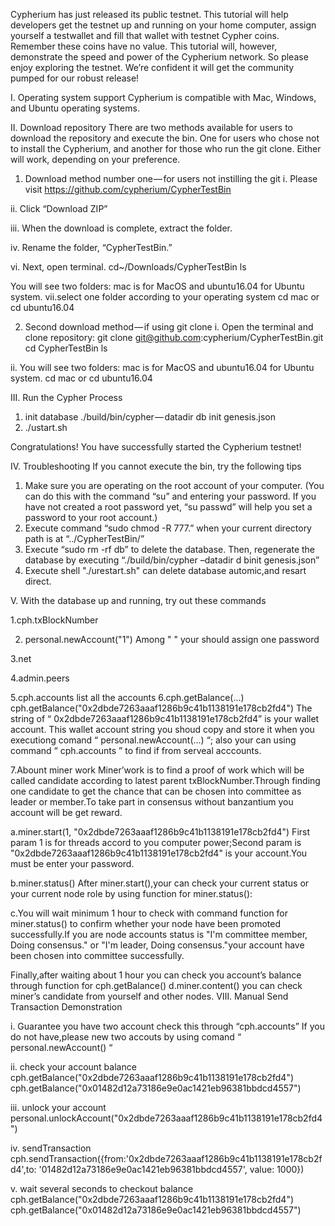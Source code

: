 Cypherium has just released its public testnet. This tutorial will help developers get the testnet up and running on your home computer, assign yourself a testwallet and fill that wallet with testnet Cypher coins. Remember these coins have no value. This tutorial will, however, demonstrate the speed and power of the Cypherium network. So please enjoy exploring the testnet. We’re confident it will get the community pumped for our robust release!

I. Operating system support
Cypherium is compatible with Mac, Windows, and Ubuntu operating systems.

II. Download repository
There are two methods available for users to download the repository and execute the bin. One for users who chose not to install the Cypherium, and another for those who run the git clone. Either will work, depending on your preference.
1. Download method number one — for users not instilling the git
  i. Please visit https://github.com/cypherium/CypherTestBin

  ii. Click “Download ZIP”

  iii. When the download is complete, extract the folder.

  iv. Rename the folder, “CypherTestBin.”

  vi. Next, open terminal.
  cd~/Downloads/CypherTestBin
  ls

  You will see two folders: mac is for MacOS and ubuntu16.04 for Ubuntu system.
  vii.select one folder according to your operating system
  cd mac
  or 
  cd ubuntu16.04

2. Second download method — if using git clone
i. Open the terminal and clone repository:
  git clone git@github.com:cypherium/CypherTestBin.git
  cd CypherTestBin
  ls

ii. You will see two folders: mac is for MacOS and ubuntu16.04 for Ubuntu system.
  cd mac
  or cd ubuntu16.04

III. Run the Cypher Process

 1. init database
 ./build/bin/cypher — datadir db init genesis.json
 2. ./ustart.sh

Congratulations! You have successfully started the Cypherium testnet!

IV. Troubleshooting
  If you cannot execute the bin, try the following tips
   1. Make sure you are operating on the root account of your computer. (You can do this with the command “su” and entering your password. If you have not created a root password yet, “su passwd” will help you set a password to your root account.)
   2. Execute command “sudo chmod -R 777.” when your current directory path is at “../CypherTestBin/”
   3. Execute “sudo rm -rf db” to delete the database. Then, regenerate the database by executing “./build/bin/cypher –datadir  d binit genesis.json”
   4. Execute shell "./urestart.sh" can delete database automic,and resart direct.
   
V. With the database up and running, try out these commands

1.cph.txBlockNumber

2. personal.newAccount("1")
Among " " your should assign one password

3.net

4.admin.peers

5.cph.accounts
    list all the accounts
6.cph.getBalance(...)
cph.getBalance("0x2dbde7263aaaf1286b9c41b1138191e178cb2fd4")
   The string of “ 0x2dbde7263aaaf1286b9c41b1138191e178cb2fd4” is your wallet account. 
This	wallet account string you shoud copy and store it when you executiong comand “ personal.newAccount(...) “; also your can using command “ cph.accounts ” to find if from  serveal acccounts.

7.Abount miner work
Miner’work is to find a proof of work which will be called candidate according to latest parent txBlockNumber.Through finding one candidate to get the chance that can be chosen into committee as leader or member.To take part in consensus without banzantium you account will be get reward.

a.miner.start(1, "0x2dbde7263aaaf1286b9c41b1138191e178cb2fd4")
First param 1 is for threads accord to you computer power;Second param is "0x2dbde7263aaaf1286b9c41b1138191e178cb2fd4" is your account.You must be enter your password.


b.miner.status()
After miner.start(),your can check your current status or your current node role by using function for miner.status():

c.You will wait minimum 1 hour to check with command function for miner.status() to confirm whether your node have been promoted successfully.If you are node accounts status is "I'm committee member, Doing consensus." or "I'm leader, Doing consensus."your account have been chosen into committee successfully.


Finally,after waiting about 1 hour you can check you account’s balance through function for cph.getBalance()
d.miner.content()
you can check miner’s candidate from yourself and other nodes.
Ⅷ. Manual Send Transaction Demonstration

   i. Guarantee you have two account
   check this through “cph.accounts”
   If you do not have,please new two accouts by using comand “ personal.newAccount() “

   ii. check your account balance
   cph.getBalance("0x2dbde7263aaaf1286b9c41b1138191e178cb2fd4")
   cph.getBalance("0x01482d12a73186e9e0ac1421eb96381bbdcd4557")

   iii. unlock your account
   personal.unlockAccount("0x2dbde7263aaaf1286b9c41b1138191e178cb2fd4")

   iv. sendTransaction
   cph.sendTransaction({from:'0x2dbde7263aaaf1286b9c41b1138191e178cb2fd4',to: '01482d12a73186e9e0ac1421eb96381bbdcd4557', value:    1000})

   v. wait several seconds to checkout balance
    cph.getBalance("0x2dbde7263aaaf1286b9c41b1138191e178cb2fd4")
    cph.getBalance("0x01482d12a73186e9e0ac1421eb96381bbdcd4557")

